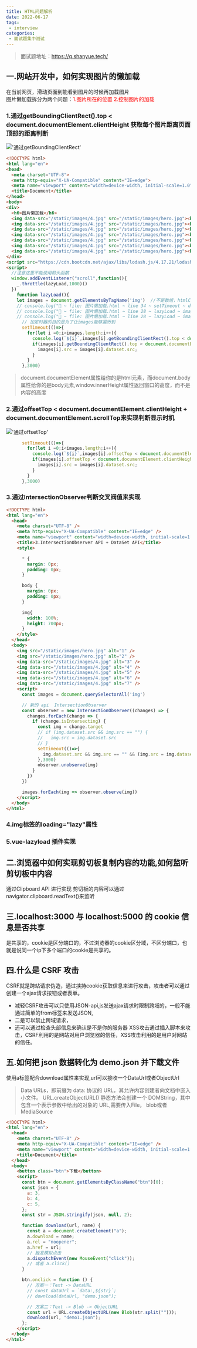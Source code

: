 ```yaml
---
title: HTML问题解析
date: 2022-06-17
tags:
 - interview
categories:
 - 面试题集中测试
---
```


 > 面试题地址：https://q.shanyue.tech/

## 一.网站开发中，如何实现图片的懒加载
在当前网页，滑动页面到能看到图片的时候再加载图片<br>
    图片懒加载拆分为两个问题：<font color="red">1.图片所在的位置  2.控制图片的加载</font>

### 1.通过getBoundingClientRect().top < document.documentElement.clientHeight 获取每个图片距离页面顶部的距离判断
!['通过getBoundingClientRect'](/assets/img/getBoundingClientRect.jpg '通过getBoundingClientRect')
```html
<!DOCTYPE html>
<html lang="en">
<head>
  <meta charset="UTF-8">
  <meta http-equiv="X-UA-Compatible" content="IE=edge">
  <meta name="viewport" content="width=device-width, initial-scale=1.0">
  <title>Document</title>
</head>
<body>
<div>
  <h6>图片懒加载</h6>
  <img data-src="/static/images/4.jpg" src="/static/images/hero.jpg"><br>
  <img data-src="/static/images/4.jpg" src="/static/images/hero.jpg"><br>
  <img data-src="/static/images/4.jpg" src="/static/images/hero.jpg"><br>
  <img data-src="/static/images/4.jpg" src="/static/images/hero.jpg"><br>
  <img data-src="/static/images/4.jpg" src="/static/images/hero.jpg"><br>
  <img data-src="/static/images/4.jpg" src="/static/images/hero.jpg"><br>
  <img data-src="/static/images/4.jpg" src="/static/images/hero.jpg"><br>
</div>
<script src="https://cdn.bootcdn.net/ajax/libs/lodash.js/4.17.21/lodash.min.js"></script>
<script>
  //注意这里不能使用箭头函数
  window.addEventListener("scroll",function(){
    _.throttle(lazyLoad,1000)()
  })
    function lazyLoad(){
    let images = document.getElementsByTagName('img')  //不是数组，htmlCollection遍历时要注意      
    // console.log("🚀 ~ file: 图片懒加载.html ~ line 34 ~ setTimeout ~ document.body.clientHeight", document.documentElement.clientHeight)
    // console.log("🚀 ~ file: 图片懒加载.html ~ line 28 ~ lazyLoad ~ images", images[1].getBoundingClientRect().top)
    // console.log("🚀 ~ file: 图片懒加载.html ~ line 28 ~ lazyLoad ~ images", images[2].getBoundingClientRect().top)
      // 加定时器的目的是为了让images能够遍历到
      setTimeout(()=>{
        for(let i =0;i<images.length;i++){
          console.log(`${i}`,images[i].getBoundingClientRect().top < document.documentElement.clientHeight);
          if(images[i].getBoundingClientRect().top < document.documentElement.clientHeight){   //getBoundingClientRect().top 元素的上边相对浏览器视窗的位置如果小于可视窗口的高度
            images[i].src = images[i].dataset.src;
          }
        }
      },3000)
```

 > document.documentElement属性给你的是html元素，而document.body属性给你的是body元素,window.innerHeight属性返回窗口的高度，而不是内容的高度

### 2.通过offsetTop < document.documentElement.clientHeight + document.documentElement.scrollTop来实现判断显示时机
!['通过offsetTop'](/assets/img/窗口位置.jpg '通过offsetTop')
```js
      setTimeout(()=>{
        for(let i =0;i<images.length;i++){
          console.log(`${i}`,images[i].offsetTop < document.documentElement.clientHeight + document.documentElement.scrollTop);  
          if(images[i].offsetTop < document.documentElement.clientHeight + document.documentElement.scrollTop){   //getBoundingClientRect().top 元素的上边相对浏览器视窗的位置如果小于可视窗口的高度
            images[i].src = images[i].dataset.src;
          }
        }
      },3000)
```

### 3.通过IntersectionObserver判断交叉阀值来实现
```html
<!DOCTYPE html>
<html lang="en">
  <head>
    <meta charset="UTF-8" />
    <meta http-equiv="X-UA-Compatible" content="IE=edge" />
    <meta name="viewport" content="width=device-width, initial-scale=1.0" />
    <title>3.IntersectionObserver API + DataSet API</title>
    <style>

      * {
        margin: 0px;
        padding: 0px;
      }

      body {
        margin: 0px;
        padding: 0px;
      }

      img{
        width: 100%;
        height: 700px;
      }
    </style>
  </head>
  <body>
    <img src="/static/images/hero.jpg" alt="1" />
    <img src="/static/images/hero.jpg" alt="2" />
    <img data-src="/static/images/4.jpg" alt="3" />
    <img data-src="/static/images/4.jpg" alt="4" />
    <img data-src="/static/images/4.jpg" alt="5" />
    <img data-src="/static/images/4.jpg" alt="6" />
    <img data-src="/static/images/4.jpg" alt="7" />
    <script>
      const images = document.querySelectorAll('img')

      // 新的 api  IntersectionObserver
      const observer = new IntersectionObserver((changes) => {
        changes.forEach(change => {
          if (change.isIntersecting) {
            const img = change.target
            // if (img.dataset.src && img.src == "") {
            //   img.src = img.dataset.src
            // }
            setTimeout(()=>{
              img.dataset.src && img.src == "" && (img.src = img.dataset.src)
            },3000)
            observer.unobserve(img)
          }
        })
      })

      images.forEach(img => observer.observe(img))
    </script>
  </body>
</html>

```

### 4.img标签的loading="lazy"属性

### 5.vue-lazyload 插件实现

## 二.浏览器中如何实现剪切板复制内容的功能,如何监听剪切板中内容
通过Clipboard API 进行实现
剪切板的内容可以通过navigator.clipboard.readText()来监听

## 三.localhost:3000 与 localhost:5000 的 cookie 信息是否共享
是共享的，cookie是区分端口的，不过浏览器的cookie区分域，不区分端口，也就是说同一个ip下多个端口的cookie是共享的。

## 四.什么是 CSRF 攻击
CSRF就是跨站请求伪造，通过挟持cookie获取信息来进行攻击，攻击者可以通过创建一个ajax请求按钮或者表单。
 - 减轻CSRF攻击可以只使用JSON-api,js发送ajax请求时限制跨域的，一般不能通过简单的from标签来发送JSON,
 - 二是可以禁止跨域请求，
 - 还可以通过检查头部信息来确认是不是你的服务器
XSS攻击通过插入脚本来攻击，CSRF利用的是网站对用户浏览器的信任，XSS攻击利用的是用户对网站的信任。

## 五.如何把 json 数据转化为 demo.json 并下载文件
使用a标签配合download属性来实现,url可以接收一个DataUrl或者ObjectUrl
 > Data URLs，即前缀为 data: 协议的 URL，其允许内容创建者向文档中嵌入小文件。
 URL.createObjectURL() 静态方法会创建一个 DOMString，其中包含一个表示参数中给出的对象的 URL,需要传入File，
 blob或者MediaSource
```html
<!DOCTYPE html>
<html lang="en">
  <head>
    <meta charset="UTF-8" />
    <meta http-equiv="X-UA-Compatible" content="IE=edge" />
    <meta name="viewport" content="width=device-width, initial-scale=1.0" />
    <title>Document</title>
  </head>
  <body>
    <button class="btn">下载</button>
    <script>
      const btn = document.getElementsByClassName("btn")[0];
      const json = {
        a: 3,
        b: 4,
        c: 5,
      };
      const str = JSON.stringify(json, null, 2);

      function download(url, name) {
        const a = document.createElement("a");
        a.download = name;
        a.rel = "noopener";
        a.href = url;
        // 触发模拟点击
        a.dispatchEvent(new MouseEvent("click"));
        // 或者 a.click()
      }

      btn.onclick = function () {
        // 方案一：Text -> DataURL
        // const dataUrl = `data:,${str}`;
        // download(dataUrl, "demo.json");

        // 方案二：Text -> Blob -> ObjectURL
        const url = URL.createObjectURL(new Blob(str.split("")));
        download(url, "demo1.json");
      };
    </script>
  </body>
</html>

```